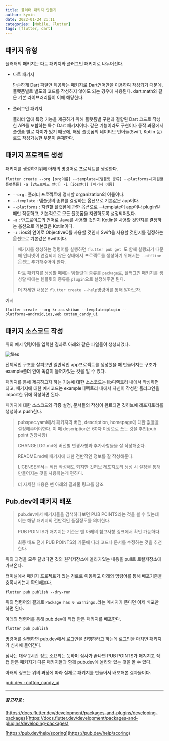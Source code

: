 ```yaml
---
title: 플러터 패키지 만들기
author: kymin
date: 2022-01-24 21:11
categories: [Mobile, Flutter]
tags: [flutter, dart]
---
```

## 패키지 유형

플러터의 패키지는 다트 패키지와 플러그인 패키지로 나누어진다.

- 다트 패키지

  단순하게 Dart 파일만 제공하는 패키지로 Dart언어만을 이용하여 작성되기 때문에, 플랫폼별로 별도의 코드를 작성하지 않아도 되는 경우에 사용된다.  dart:math와 같은 기본 라이브러리들이 이에 해당한다.

- 플러그인 패키지

  플러터 앱에 특정 기능을 제공하기 위해 플랫폼별 구현과 결합된 Dart 코드로 작성한 API를 포함하는 특수 Dart 패키지이다. 같은 기능이라도 구현이나 동작 과정에서 플랫폼 별로 차이가 있기 때문에, 해당 플랫폼의 네이티브 언어들(Swift, Kotlin 등)로도 작성가능한 부분이 존재한다.



## 패키지 프로젝트 생성

패키지를 생성하기위해 아래의 명령어로 프로젝트를 생성한다.

```shell
flutter create --org [org이름] --template=[템플릿 종류] --platforms=[지원할 플랫폼들] -a [안드로이드 언어] -i [ios언어] [패키지 이름]
```

-  `--org` : 플러터 프로젝트에 명시할 organization의 이름이다.
- `--template` : 템플릿의 종류를 결정하는 옵션으로 기본값은 app이다.
- `--platforms` : 지원할 플랫폼에 관한 옵션으로 --template이 app이나 plugin일 때만 작동하고, 기본적으로 모든 플랫폼을 지원하도록 설정되어있다.
- `-a` : 안드로이드의 언어로 Java를 사용할 것인지 Kotlin을 사용할 것인지를 결정하는 옵션으로 기본값은 Kotlin이다.
- `-i` : ios의 언어로 ObjectiveC를 사용할 것인지 Swift을 사용할 것인지를 결정하는 옵션으로 기본값은 Swift이다.

>패키지를 생성하는 명령어를 실행하면 `flutter pub get `도 함께 실행되기  때문에 인터넷이 연결되지 않은 상태에서 프로젝트를 생성하기 위해서는  `--offline`옵션도 추가해주어야 한다.
>
>다트 패키지를 생성할 때에는 템플릿의 종류를 `package`로, 플러그인 패키지를 생성할 때에는 템플릿의 종류를 `plugin`으로 설정해주면 된다.
>
>더 자세한 내용은 `flutter create --help`명령어를 통해 알아보자.

예시

```shell
flutter create --org kr.co.shiban --template=plugin --platforms=android,ios,web cotten_candy_ui
```



## 패키지 소스코드 작성

위의 예시 명령어를 입력한 결과로 아래와 같은 파일들이 생성되었다.

![files](/public/img/flutter-screenshot1.png)

전체적인 구조를 살펴보면 일반적인 app프로젝트를 생성했을 때 만들어지는 구조가 example폴더 안에 똑같이 들어가있는 것을 알 수 있다.

패키지를 통해 제공하고자 하는 기능에 대한 소스코드는 lib디렉토리 내에서 작성하면 되고, 패키지에 대한 예시코드는 example디렉토리 내에서 자신이 작성한 플러그인을 import한 뒤에 작성하면 된다.

패키지에 대한 소스코드와 각종 설정, 문서들의 작성이 완료되면 깃허브에 레포지토리를 생성하고 push한다.

>pubspec.yaml에서 패키지의 버전, description, homepage에 대한 값들을 설정해주어야한다. 이 때 description은 60자 이상으로 쓰는 것을 추천(pub point 권장사항)
>
>CHANGELOG.md에 버전별 변경사항과 추가사항들을 잘 작성해준다.
>
>README.md에 패키지에 대한 전반적인 정보를 잘 작성해준다.
>
>LICENSE문서는 직접 작성해도 되지만 깃허브 레포지토리 생성 시 설정을 통해 만들어지는 것을 사용하는게 편하다.
>
>더 자세한 내용은 맨 아래의 결과물 링크를 참조



## Pub.dev에 패키지 배포

>pub.dev에서 패키지들을 검색하다보면 PUB POINTS라는 것을 볼 수 있는데 이는 해당 패키지의 전반적인 품질정도를 의미한다.
>
>PUB POINTS가 매겨지는 기준은 맨 아래의 참고사항 링크에서 확인 가능하다.
>
>최종 배포 전에 PUB POINTS의 기준에 따라 코드나 문서를 수정하는 것을 추천한다.

위의 과정을 모두 끝냈다면 깃의 원격저장소에 올라가있는 내용을 pull로 로컬저장소에 가져온다.

터미널에서 패키지 프로젝트가 있는 경로로 이동하고 아래의 명령어를 통해 배포기준을 충족시키는지 확인해본다.

```shell
flutter pub publish --dry-run
```

위의 명령어의 결과로 `Package has 0 warnings.`라는 메시지가 뜬다면 이제 배포만 하면 된다.

아래의 명령어를 통해 pub.dev에 직접 만든 패키지를 배포한다.

```shell
flutter pub publish
```

명령어를 실행하면 pub.dev에서 로그인을 진행하라고 하는데 로그인을 마치면 패키지가 심사에 들어간다.

심사는 대략 2시간 정도 소요되는 듯하며 심사가 끝나면 PUB POINTS가 매겨지고 직접 만든 패키지가 다른 패키지들과 함께 pub.dev에 올라와 있는 것을 볼 수 있다.

아래의 링크는 위의 과정에 따라 실제로 패키지를 만들어서 배포해본 결과물이다.

[pub.dev : cotton_candy_ui](https://pub.dev/packages/cotton_candy_ui)



-----------------------

##### 참고자료 : 

[https://docs.flutter.dev/development/packages-and-plugins/developing-packages](https://docs.flutter.dev/development/packages-and-plugins/developing-packages)

[https://pub.dev/help/scoring](https://pub.dev/help/scoring)

